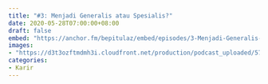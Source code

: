```yaml
---
title: "#3: Menjadi Generalis atau Spesialis?"
date: 2020-05-28T07:00:00+08:00
draft: false
embed: "https://anchor.fm/bepitulaz/embed/episodes/3-Menjadi-Generalis-Atau-Spesialis-eekrh1/a-a2aftqc"
images:
- "https://d3t3ozftmdmh3i.cloudfront.net/production/podcast_uploaded/5796566/5796566-1590379110975-07f35a3d3e50e.jpg"
categories:
- Karir
---
```

